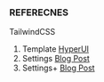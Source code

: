 ### REFERECNES

TailwindCSS

1. Template [HyperUI](https://www.hyperui.dev/)
2. Settings [Blog Post](https://intrepidgeeks.com/tutorial/how-to-set-sveltekit-using-tailwind-css)
3. Settings+ [Blog Post](https://blog.rhostem.com/posts/2021-06-05-tailwind-css)